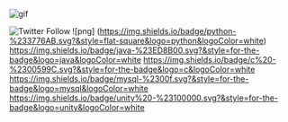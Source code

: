 ![gif](https://media.giphy.com/media/LnoaK0tfqU0YowFvhB/giphy.gif)

![Twitter Follow](https://img.shields.io/twitter/follow/errDeCapa8) ![png] (https://img.shields.io/badge/python-%233776AB.svg?&style=flat-square&logo=python&logoColor=white) 	https://img.shields.io/badge/java-%23ED8B00.svg?&style=for-the-badge&logo=java&logoColor=white https://img.shields.io/badge/c%20-%2300599C.svg?&style=for-the-badge&logo=c&logoColor=white https://img.shields.io/badge/mysql-%2300f.svg?&style=for-the-badge&logo=mysql&logoColor=white 	https://img.shields.io/badge/unity%20-%23100000.svg?&style=for-the-badge&logo=unity&logoColor=white
